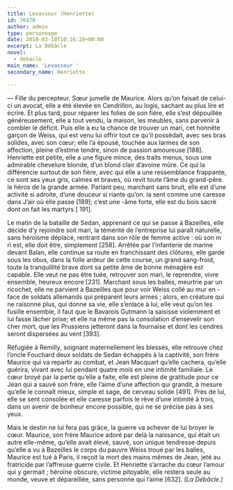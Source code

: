 ```yaml
---
title: Levasseur (Henriette)
id: 76470
author: admin
type: personnage
date: 2010-03-10T10:16:28+00:00
excerpt: La Débâcle
novel:
  - debacle
main_name: 'Levasseur '
secondary_name: Henriette

---
```

— Fille du percepteur. Sœur jumelle de Maurice. Alors qu&rsquo;on faisait de celui-ci un avocat, elle a été élevée en Cendrillon, au logis, sachant au plus lire et écrire. Et plus tard, pour réparer les folies de son fière, elle s&rsquo;est dépouillée généreusement, elle a tout vendu, la maison, les meubles, sans parvenir à combler le déficit. Puis elle a eu la chance de trouver un mari, cet honnête garçon de Weiss, qui est venu lui offrir tout ce qu&rsquo;il possédait, avec ses bras solides, avec son cœur; elle l&rsquo;a épousé, touchée aux larmes de son affection, pleine d&rsquo;estime tendre, sinon de passion amoureuse [188]. Henriette est petite, elle a une figure mince, des traits menus, sous une admirable chevelure blonde, d&rsquo;un blond clair d&rsquo;avoine mûre. Ce qui la différencie surtout de son fière, avec qui elle a une ressemblance frappante, ce sont ses yeux gris, calmes et braves, où revit toute l&rsquo;âme du grand-père. le héros de la grande armée. Parlant peu, marchant sans bruit, elle est d&rsquo;une activité si adroite, d&rsquo;une douceur si riante qu&rsquo;on. la sent comme une caresse dans J&rsquo;air où elle passe [189]; c&rsquo;est une -âme forte, elle est du bois sacré dont on fait les martyrs [ 191].

Le matin de la bataille de Sedan, apprenant ce qui se passe à Bazeilles, elle décide d&rsquo;y rejoindre soit mari, la témérité de l&rsquo;entreprise lui paraît naturelle, sans héroïsme déplacé, rentrant dans son rôle de femme active : où son m ri est, elle doit être, simplement [258]. Arrêtée par l&rsquo;infanterie de marine devant Balan, elle continue sa route en franchissant des clôtures, elle garde sous les obus, dans la folle ardeur de cette course, un grand sang-froid, toute la tranquillité brave dont sa petite âme de bonne ménagère est capable. Elle veut ne pas être tuée, retrouver son mari, le reprendre, vivre ensemble, heureux encore [231]. Marchant sous les balles, meurtrie par un ricochet, elle ne parvient à Bazeilles que pour voir Weiss collé au mur en -face de soldats allemands qui préparent leurs armes ; alors, en créature qui ne raisonne plus, qui donne sa vie, elle s&rsquo;enlace à lui, elle veut qu&rsquo;on les fusille ensemble, il faut que le Bavarois Gutmann la saisisse violemment et lui fasse lâcher prise; et elle na même pas la consolation d&rsquo;ensevelir son cher mort, que les Prussiens jetteront dans la fournaise et dont les cendres seront dispersées au vent [393].

Réfugiée à Remilly, soignant maternellement les blessés, elle retrouve chez l&rsquo;oncle Fouchard deux soldats de Sedan échappés à la captivité, son frère Maurice qui va repartir au combat, et Jean Macquart qu&rsquo;elle cachera, qu&rsquo;elle guérira, vivant avec lui pendant quatre mois en une intimité familiale. Le cœur broyé par la perte qu&rsquo;elle a faite, elle est pleine de gratitude pour ce Jean qui a sauvé son frère, elle l&rsquo;aime d&rsquo;une affection qui grandit, à mesure qu&rsquo;elle le connaît mieux, simple et sage, de cerveau solide [491]. Près de lui, elle se sent consolée et elle caresse parfois le rêve d&rsquo;une intimité à trois, dans un avenir de bonheur encore possible, qui ne se précise pas à ses yeux.

Mais le destin ne lui fera pas grâce, la guerre va achever de lui broyer le cœur. Maurice, son frère Maurice adoré par delà la naissance, qui était un autre elle-même, qu&rsquo;elle avait élevé, sauvé, son unique tendresse depuis qu&rsquo;elle a vu à Bazeilles le corps du pauvre Weiss troué par les balles, Maurice est tué à Paris, il reçoit la mort des mains mêmes de Jean, jeté au fratricide par l&rsquo;affreuse guerre civile. Et Henriette s&rsquo;arrache du cœur l&rsquo;amour qui y germait ; héroïne obscure, victime pitoyable, elle restera seule au monde, veuve et dépareillée, sans personne qui l&rsquo;aime [632]. _(La Débâcle.)_